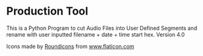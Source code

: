 # Production Tool
This is a Python Program to cut Audio Files into User Defined Segments and rename with user inputted filename + date + time start hex. 
Version 4.0

Icons made by <a href="https://www.flaticon.com/authors/roundicons" title="Roundicons">Roundicons</a> from <a href="https://www.flaticon.com/" title="Flaticon"> www.flaticon.com</a>

